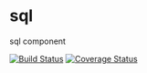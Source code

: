 # sql
sql component

[![Build Status](https://www.travis-ci.org/node-spacecraft/spacecraft-storage.svg)](https://www.travis-ci.org/node-spacecraft/spacecraft-storage)
[![Coverage Status](https://coveralls.io/repos/github/node-spacecraft/spacecraft-storage/badge.svg?branch=master)](https://coveralls.io/github/node-spacecraft/spacecraft-storage?branch=master)
